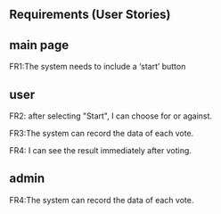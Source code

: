 ## Requirements (User Stories)

## main page

FR1:The system needs to include a ‘start’ button

## user

FR2: after selecting "Start", I can choose for or against.

FR3:The system can record the data of each vote.

FR4: I can see the result immediately after voting.

## admin

FR4:The system can record the data of each vote.